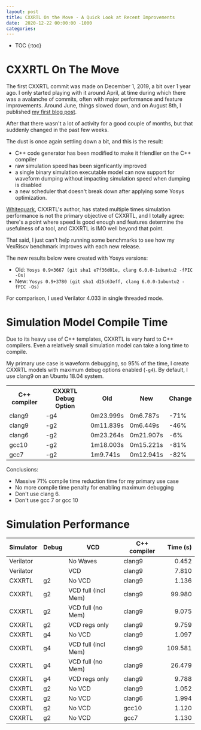 ```yaml
---
layout: post
title: CXXRTL On the Move - A Quick Look at Recent Improvements
date:  2020-12-22 00:00:00 -1000
categories:
---
```


* TOC
{:toc}

# CXXRTL On The Move

The first CXXRTL commit was made on December 1, 2019, a bit over 1 year ago.  I only started playing with it around April,
at time during which there was a avalanche of commits, often with major performance and feature improvements. Around June, 
things slowed down, and on August 8th, I published [my first blog post](https://tomverbeure.github.io/2020/08/08/CXXRTL-the-New-Yosys-Simulation-Backend.html).

After that there wasn't a lot of activity for a good couple of months, but that suddenly changed in the past few weeks.

The dust is once again settling down a bit, and this is the result:

* C++ code generator has been modified to make it friendlier on the C++ compiler
* raw simulation speed has been signficantly improved
* a single binary simulation executable model can now support for waveform dumping without 
  impacting simulation speed when dumping is disabled
* a new scheduler that doesn't break down after applying some Yosys optimization.

[Whitequark](https://twitter.com/whitequark), CXXRTL's author, has stated multiple times simulation performance
is not the primary objective of CXXRTL, and I totally agree: there's a point where speed is good enough and features
determine the usefulness of a tool, and CXXRTL is IMO well beyond that point.

That said, I just can't help running some benchmarks to see how my VexRiscv benchmark improves with each new release.

The new results below were created with Yosys versions:

* Old: `Yosys 0.9+3667 (git sha1 e7f36d01e, clang 6.0.0-1ubuntu2 -fPIC -Os)`
* New: `Yosys 0.9+3780 (git sha1 d15c63eff, clang 6.0.0-1ubuntu2 -fPIC -Os)`

For comparison, I used Verilator 4.033 in single threaded mode.


# Simulation Model Compile Time

Due to its heavy use of C++ templates, CXXRTL is very hard to C++ compilers. Even a relatively small
simulation model can take a long time to compile.

My primary use case is waveform debugging, so 95% of the time, I create CXXRTL models with maximum debug
options enabled (`-g4`). By default, I use clang9 on an Ubuntu 18.04 system.

<table>
<tr>
    <th>C++ compiler</th>
    <th>CXXRTL Debug Option</th>
    <th>Old</th>
    <th>New</th>
    <th>Change</th>
</tr>
<tr>
    <td>clang9</td>
    <td>-g4</td>
    <td>0m23.999s</td>
    <td>0m6.787s</td>
    <td>-71%</td>
</tr>
<tr>
    <td>clang9</td>
    <td>-g2</td>
    <td>0m11.839s</td>
    <td>0m6.449s</td>
    <td>-46%</td>
</tr>
<tr>
    <td>clang6</td>
    <td>-g2</td>
    <td>0m23.264s</td>
    <td>0m21.907s</td>
    <td>-6%</td>
</tr>
<tr>
    <td>gcc10</td>
    <td>-g2</td>
    <td>1m18.003s</td>
    <td>0m15.221s</td>
    <td>-81%</td>
</tr>
<tr>
    <td>gcc7</td>
    <td>-g2</td>
    <td>1m9.741s</td>
    <td>0m12.941s</td>
    <td>-82%</td>
</tr>
</table>

Conclusions:

* Massive 71% compile time reduction time for my primary use case
* No more compile time penalty for enabling maximum debugging
* Don't use clang 6.
* Don't use gcc 7 or gcc 10


# Simulation Performance

<table>
<thead>
<tr><th>Simulator  </th><th>Debug  </th><th>VCD                </th><th>C++ compiler  </th><th style="text-align: right;">  Time (s)</th></tr>
</thead>
<tbody>
<tr><td>Verilator  </td><td>       </td><td>No Waves           </td><td>clang9        </td><td style="text-align: right;">     0.452</td></tr>
<tr><td>Verilator  </td><td>       </td><td>VCD                </td><td>clang9        </td><td style="text-align: right;">     7.810</td></tr>
<tr><td>CXXRTL     </td><td>g2     </td><td>No VCD             </td><td>clang9        </td><td style="text-align: right;">     1.136</td></tr>
<tr><td>CXXRTL     </td><td>g2     </td><td>VCD full (incl Mem)</td><td>clang9        </td><td style="text-align: right;">    99.980</td></tr>
<tr><td>CXXRTL     </td><td>g2     </td><td>VCD full (no Mem)  </td><td>clang9        </td><td style="text-align: right;">     9.075</td></tr>
<tr><td>CXXRTL     </td><td>g2     </td><td>VCD regs only      </td><td>clang9        </td><td style="text-align: right;">     9.759</td></tr>
<tr><td>CXXRTL     </td><td>g4     </td><td>No VCD             </td><td>clang9        </td><td style="text-align: right;">     1.097</td></tr>
<tr><td>CXXRTL     </td><td>g4     </td><td>VCD full (incl Mem)</td><td>clang9        </td><td style="text-align: right;">   109.581</td></tr>
<tr><td>CXXRTL     </td><td>g4     </td><td>VCD full (no Mem)  </td><td>clang9        </td><td style="text-align: right;">    26.479</td></tr>
<tr><td>CXXRTL     </td><td>g4     </td><td>VCD regs only      </td><td>clang9        </td><td style="text-align: right;">     9.788</td></tr>
<tr><td>CXXRTL     </td><td>g2     </td><td>No VCD             </td><td>clang9        </td><td style="text-align: right;">     1.052</td></tr>
<tr><td>CXXRTL     </td><td>g2     </td><td>No VCD             </td><td>clang6        </td><td style="text-align: right;">     1.994</td></tr>
<tr><td>CXXRTL     </td><td>g2     </td><td>No VCD             </td><td>gcc10         </td><td style="text-align: right;">     1.120</td></tr>
<tr><td>CXXRTL     </td><td>g2     </td><td>No VCD             </td><td>gcc7          </td><td style="text-align: right;">     1.130</td></tr>
</tbody>
</table>
 
